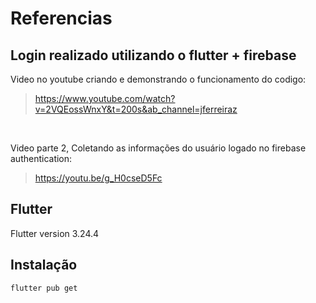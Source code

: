 # Referencias 
## Login realizado utilizando o flutter + firebase
 
Video no youtube criando e demonstrando o funcionamento do codigo: <br> 
>https://www.youtube.com/watch?v=2VQEossWnxY&t=200s&ab_channel=jferreiraz

<br>

Video parte 2, Coletando as informações do usuário logado no firebase authentication: <br>
>https://youtu.be/g_H0cseD5Fc
 
## Flutter 
Flutter version 3.24.4


## Instalação 

```
flutter pub get
```